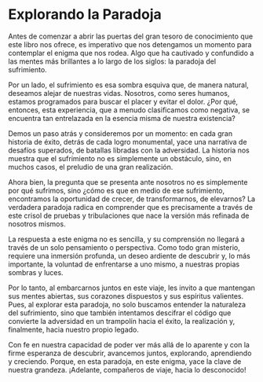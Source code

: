 # Explorando la Paradoja

Antes de comenzar a abrir las puertas del gran tesoro de conocimiento que este libro nos ofrece, es imperativo que nos detengamos un momento para contemplar el enigma que nos rodea. Algo que ha cautivado y confundido a las mentes más brillantes a lo largo de los siglos: la paradoja del sufrimiento.

Por un lado, el sufrimiento es esa sombra esquiva que, de manera natural, deseamos alejar de nuestras vidas. Nosotros, como seres humanos, estamos programados para buscar el placer y evitar el dolor. ¿Por qué, entonces, esta experiencia, que a menudo clasificamos como negativa, se encuentra tan entrelazada en la esencia misma de nuestra existencia?

Demos un paso atrás y consideremos por un momento: en cada gran historia de éxito, detrás de cada logro monumental, yace una narrativa de desafíos superados, de batallas libradas con la adversidad. La historia nos muestra que el sufrimiento no es simplemente un obstáculo, sino, en muchos casos, el preludio de una gran realización.

Ahora bien, la pregunta que se presenta ante nosotros no es simplemente por qué sufrimos, sino ¿cómo es que en medio de ese sufrimiento, encontramos la oportunidad de crecer, de transformarnos, de elevarnos? La verdadera paradoja radica en comprender que es precisamente a través de este crisol de pruebas y tribulaciones que nace la versión más refinada de nosotros mismos.

La respuesta a este enigma no es sencilla, y su comprensión no llegará a través de un solo pensamiento o perspectiva. Como todo gran misterio, requiere una inmersión profunda, un deseo ardiente de descubrir y, lo más importante, la voluntad de enfrentarse a uno mismo, a nuestras propias sombras y luces.

Por lo tanto, al embarcarnos juntos en este viaje, les invito a que mantengan sus mentes abiertas, sus corazones dispuestos y sus espíritus valientes. Pues, al explorar esta paradoja, no solo buscamos entender la naturaleza del sufrimiento, sino que también intentamos descifrar el código que convierte la adversidad en un trampolín hacia el éxito, la realización y, finalmente, hacia nuestro propio legado.

Con fe en nuestra capacidad de poder ver más allá de lo aparente y con la firme esperanza de descubrir, avancemos juntos, explorando, aprendiendo y creciendo. Porque, en esta paradoja, en este enigma, yace la clave de nuestra grandeza. ¡Adelante, compañeros de viaje, hacia lo desconocido!

